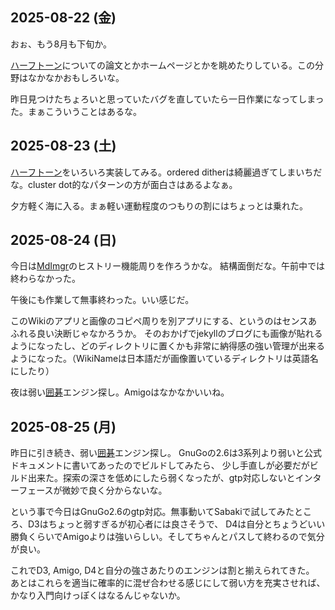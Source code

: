 ## 2025-08-22 (金)

おぉ、もう8月も下旬か。

[ハーフトーン](%E3%83%8F%E3%83%BC%E3%83%95%E3%83%88%E3%83%BC%E3%83%B3)についての論文とかホームページとかを眺めたりしている。この分野はなかなかおもしろいな。

昨日見つけたちょろいと思っていたバグを直していたら一日作業になってしまった。まぁこういうことはあるな。

## 2025-08-23 (土)

[ハーフトーン](%E3%83%8F%E3%83%BC%E3%83%95%E3%83%88%E3%83%BC%E3%83%B3)をいろいろ実装してみる。ordered ditherは綺麗過ぎてしまいちだな。cluster dot的なパターンの方が面白さはあるよなぁ。

夕方軽く海に入る。まぁ軽い運動程度のつもりの割にはちょっとは乗れた。

## 2025-08-24 (日)

今日は[MdImgr](MdImgr)のヒストリー機能周りを作ろうかな。
結構面倒だな。午前中では終わらなかった。

午後にも作業して無事終わった。いい感じだ。

このWikiのアプリと画像のコピペ周りを別アプリにする、というのはセンスあふれる良い決断じゃなかろうか。
そのおかげでjekyllのブログにも画像が貼れるようになったし、どのディレクトリに置くかも非常に納得感の強い管理が出来るようになった。（WikiNameは日本語だが画像置いているディレクトリは英語名にしたり）

夜は弱い[囲碁](%E5%9B%B2%E7%A2%81)エンジン探し。Amigoはなかなかいいね。

## 2025-08-25 (月)

昨日に引き続き、弱い[囲碁](%E5%9B%B2%E7%A2%81)エンジン探し。
GnuGoの2.6は3系列より弱いと公式ドキュメントに書いてあったのでビルドしてみたら、
少し手直しが必要だがビルド出来た。探索の深さを低めにしたら弱くなったが、gtp対応しないとインターフェースが微妙で良く分からないな。

という事で今日はGnuGo2.6のgtp対応。無事動いてSabakiで試してみたところ、D3はちょっと弱すぎるが初心者には良さそうで、
D4は自分とちょうどいい勝負くらいでAmigoよりは強いらしい。そしてちゃんとパスして終わるので気分が良い。

これでD3, Amigo, D4と自分の強さあたりのエンジンは割と揃えられてきた。
あとはこれらを適当に確率的に混ぜ合わせる感じにして弱い方を充実させれば、かなり入門向けっぽくはなるんじゃないか。